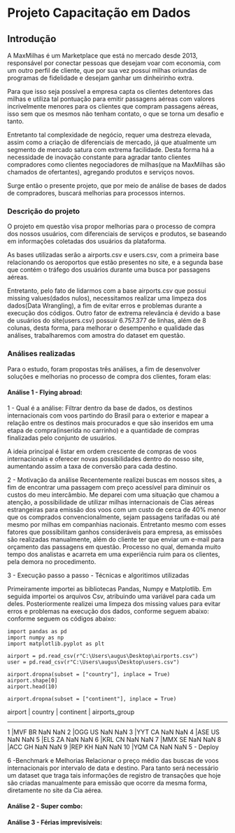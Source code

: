 # Projeto Capacitação em Dados

## Introdução

A MaxMilhas é um Marketplace que está no mercado desde 2013, responsável por conectar pessoas que desejam voar com economia, com um outro perfil de cliente, que por sua vez possui milhas oriundas de programas de fidelidade e desejam ganhar um  dinheirinho extra. 

Para que isso seja possível a empresa capta os clientes detentores das milhas e utiliza tal pontuação para emitir passagens aéreas com valores incrivelmente menores para os clientes que compram passagens aéreas, isso sem que os mesmos não tenham contato, o que se torna um desafio e tanto.

Entretanto tal complexidade de negócio, requer uma destreza elevada, assim como a criação de diferenciais de mercado, já que atualmente um segmento de mercado satura com extrema facilidade. Desta forma há a necessidade de inovação constante para agradar tanto clientes compradores como clientes negociadores de milhas(que na MaxMilhas são chamados de ofertantes), agregando produtos e serviços novos.

Surge então o presente projeto, que por meio de análise de bases de dados de compradores, buscará melhorias para processos internos.

### Descrição do projeto 

O projeto em questão visa propor melhorias para o processo de compra dos nossos usuários, com diferenciais de serviços e produtos, se baseando em informações coletadas dos usuários da plataforma. 

As bases utilizadas serão a airports.csv e users.csv, com a primeira base relacionando os aeroportos que estão presentes no site, e a segunda base que contém o tráfego dos usuários durante uma busca por passagens aéreas.

Entretanto, pelo fato de lidarmos com a base airports.csv que possui missing values(dados nulos), necessitamos realizar uma limpeza dos dados(Data Wrangling), a fim de evitar erros e problemas durante a execução dos códigos. Outro fator de extrema relevância é devido a base de usuários do site(users.csv) possuir 6.757.377 de linhas, além de 8 colunas, desta forma, para melhorar o desempenho e qualidade das análises, trabalharemos com amostra do dataset em questão.

### Análises realizadas

Para o estudo, foram propostas três análises, a fim de desenvolver soluções e melhorias no processo de compra  dos clientes, foram elas:

#### Análise 1 - Flying abroad:
1 - Qual é a análise:
    Filtrar dentro da base de dados, os destinos internacionais com voos partindo do Brasil para o exterior e mapear a relação entre os destinos mais procurados e que são inseridos em uma etapa de compra(inserida no carrinho) e a quantidade de compras finalizadas pelo conjunto de usuários.
    
   A ideia principal é listar em ordem crescente de compras de voos internacionais e oferecer novas possibilidades dentro do nosso site, aumentando assim a taxa de conversão para cada destino.

2 - Motivação da análise
    Recentemente realizei buscas em nossos sites, a fim de encontrar uma passagem com preço acessível para diminuir os custos do meu intercâmbio. 
    Me deparei com uma situação que chamou a atenção, a possibilidade de utilizar milhas internacionais de Cias aéreas estrangeiras para emissão dos voos com um custo de cerca de 40% menor que os comprados convencionalmente, sejam passagens tarifadas ou até mesmo por milhas em companhias nacionais.
    Entretanto mesmo com esses fatores que possibilitam ganhos consideráveis para empresa, as emissões são realizadas manualmente, além do cliente ter que enviar um e-mail para orçamento das passagens em questão. Processo no qual, demanda muito tempo dos analistas e acarreta em uma experiência ruim para os clientes, pela demora no procedimento.

3 - Execução passo a passo - Técnicas e algoritimos utilizadas

   Primeiramente importei as bibliotecas Pandas, Numpy e Matplotlib. Em seguida importei os arquivos Csv, atribuindo uma variável para cada um deles. Posteriormente realizei uma limpeza dos missing values para evitar erros e problemas na execução dos dados, conforme seguem abaixo: conforme seguem os códigos abaixo:
   
 
~~~
import pandas as pd
import numpy as np
import matplotlib.pyplot as plt

airport = pd.read_csv(r"C:\Users\augus\Desktop\airports.csv")
user = pd.read_csv(r"C:\Users\augus\Desktop\users.csv")

airport.dropna(subset = ["country"], inplace = True)
airport.shape[0]
airport.head(10)

airport.dropna(subset = ["continent"], inplace = True)
~~~

airport | country |	continent |	airports_group
-------- --------- ----------   --------------
1	|MVF	BR	NaN	NaN
2	|OGG	US	NaN	NaN
3	|YYT	CA	NaN	NaN
4	|ASE	US	NaN	NaN
5	|ELS	ZA	NaN	NaN
6	|KRL	CN	NaN	NaN
7	|MMX	SE	NaN	NaN
8	|ACC	GH	NaN	NaN
9	|REP	KH	NaN	NaN
10	|YQM	CA	NaN	NaN
5 - Deploy
  

6 -Benchmark e Melhorias
    Relacionar o preço médio das buscas de voos internacionais por intervalo de data e destino. Para tanto será necessário um dataset que traga tais informações de registro de transações que hoje são criadas manualmente para emissão que ocorre da mesma forma, diretamente no site da Cia aérea.  


#### Análise 2 - Super combo:  

#### Análise 3 - Férias imprevisíveis: 
